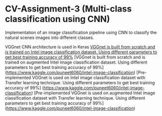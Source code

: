 # CV-Assignment-3 (Multi-class classification using CNN)
Implementation of an image classification pipeline using CNN to classify the natural scenes images into different classes. 

VGGnet CNN architecture is used in Keras
[VGGnet is built from scratch and is trained on Intel image classification dataset. Using different parameters to get best training accuracy of 99%] 
[VGGnet is built from scratch and is trained on augmented Intel image classification dataset. Using different parameters to get best training accuracy of 99%] (https://www.kaggle.com/puneet6060/intel-image-classification)
[Pre-implemented VGGnet is used on Intel image classification dataset with Transfer learning technique. Using different parameters to get best training accuracy of 99%] (https://www.kaggle.com/puneet6060/intel-image-classification)
[Pre-implemented VGGnet is used on augmented Intel image classification dataset with Transfer learning technique. Using different parameters to get best training accuracy of 99%] (https://www.kaggle.com/puneet6060/intel-image-classification)


[VGGnet is built from scratch and is trained on Intel image classification dataset. Using different parameters to get best training accuracy of 99%]: http://www.reddit.com

